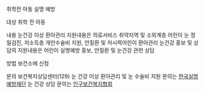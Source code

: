 취학전 아동 실명 예방

대상
 취학 전 아동

내용
 눈건강 이상 환아관리 지원내용은 의료서비스 취약지역 및 소외계층 어린이 눈 정밀검진, 저소득층 개안수술비 지원, 안질환 및 저시력어린이 환아관리
 눈건강 홍보 및 상담의 지원내용은 어린이 실명예방 홍보, 안질환 및 눈건강 관련 상담

방법
 보건소에 신청

문의
 보건복지상담센터(129)
 눈 건강 이상 환아관리 및 눈 수술비 지원 문의는 [한국실명예방재단](tel:+82-02-718-1102)
 눈 건강 상담 문의는 [인구보건복지협회](tel:+82-1644-7373)
